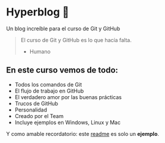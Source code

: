 # Hyperblog 💚
Un blog increíble para el curso de Git y GitHub

> El curso de Git y GitHub es lo que hacía falta.
> - Humano

## En este curso vemos de todo:
* Todos los comandos de Git
* El flujo de trabajo en GitHub
* El verdadero amor por las buenas prácticas
* Trucos de GitHub
* Personalidad
* Creado por el Team
* Incluye ejemplos en Windows, Linux y Mac


Y como amable recordatorio: este [readme](google.com) es solo un **ejemplo**.
